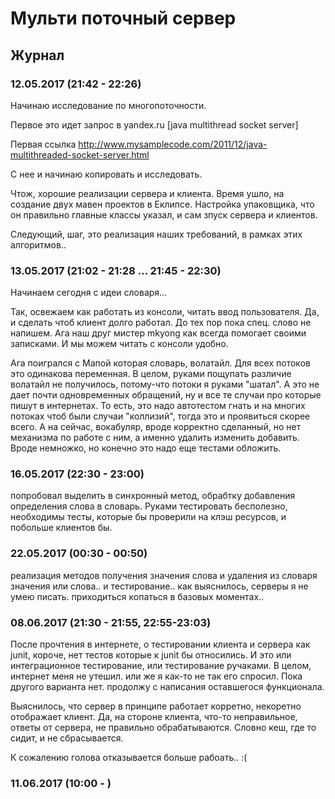 # Мульти поточный сервер

## Журнал

### 12.05.2017 (21:42 - 22:26)

Начинаю исследование по многопоточности.

Первое это идет запрос в yandex.ru [java multithread socket server]

Первая ссылка http://www.mysamplecode.com/2011/12/java-multithreaded-socket-server.html

C нее и начинаю копировать и исследовать.

Чтож, хорошие реализации сервера и клиента.
Время ушло, на создание двух мавен проектов в Еклипсе.
Настройка упаковщика, что он правильно главные классы указал, и сам зпуск сервера и клиентов.

Следующий, шаг, это реализация наших требований, в рамках этих алгоритмов..

### 13.05.2017 (21:02 - 21:28 … 21:45 - 22:30)

Начинаем сегодня с идеи словаря…

Так, освежаем как работать из консоли, читать ввод пользователя.
Да, и сделать чтоб клиент долго работал.
До тех пор пока спец. слово не напишем.
Ага наш друг мистер mkyong как всегда помогает своими записками. И мы можем читать с консоли удобно.

Ага поигрался с Мапой которая словарь, волатайл. Для всех потоков это одинакова переменная.
В целом, руками пощупать различие волатайл не получилось, потому-что потоки я руками "шатал".
А это не дает почти одновременных обращений, ну и все те случаи про которые пишут в интернетах.
То есть, это надо автотестом гнать и на многих потоках чтоб были случаи "коллизий", тогда это и проявиться скорее всего.
А на сейчас, вокабуляр, вроде корректно сделанный, но нет механизма по работе с ним, а именно
удалить изменить добавить.
Вроде немножко, но конечно это надо еще тестами обложить.

### 16.05.2017 (22:30 - 23:00)

попробовал выделить в синхронный метод, обрабтку добавления определения слова в словарь.
Руками тестировать бесполезно, необходимы тесты, которые бы проверили на клэш ресурсов, и побольше клиентов бы.

### 22.05.2017 (00:30 - 00:50)

реализация методов получения значения слова и удаления из словаря значения или слова..
и тестирование.. как выяснилось, серверы я не умею писать. приходиться копаться в базовых моментах..

### 08.06.2017 (21:30 - 21:55, 22:55-23:03)
После прочтения в интернете, о тестировании клиента и сервера как junit, короче, нет тестов которые к junit  бы относились. 
И это или интеграционное тестирование, или тестирование ручаками. В целом, интернет меня не утешил. или же я как-то не так его спросил.
Пока другого варианта нет. продолжу с написания оставшегося функционала.

Выяснилось, что сервер в принципе работает корретно, некоретно отображает клиент.
Да, на стороне клиента, что-то неправильное, ответы от сервера, не правильно обрабатываются.
Словно кеш, где то сидит, и не сбрасывается.

К сожалению голова отказывается больше рабоать.. :(

### 11.06.2017 (10:00 - )

